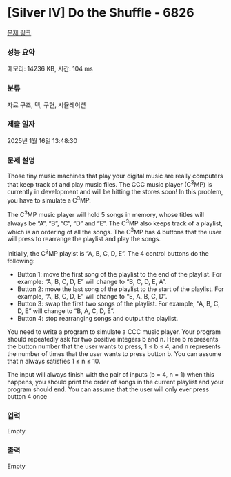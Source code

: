 # [Silver IV] Do the Shuffle - 6826 

[문제 링크](https://www.acmicpc.net/problem/6826) 

### 성능 요약

메모리: 14236 KB, 시간: 104 ms

### 분류

자료 구조, 덱, 구현, 시뮬레이션

### 제출 일자

2025년 1월 16일 13:48:30

### 문제 설명

<p>Those tiny music machines that play your digital music are really computers that keep track of and play music files. The CCC music player (C<sup>3</sup>MP) is currently in development and will be hitting the stores soon! In this problem, you have to simulate a C<sup>3</sup>MP.</p>

<p>The C<sup>3</sup>MP music player will hold 5 songs in memory, whose titles will always be “A”, “B”, “C”, “D” and “E”. The C<sup>3</sup>MP also keeps track of a playlist, which is an ordering of all the songs. The C<sup>3</sup>MP has 4 buttons that the user will press to rearrange the playlist and play the songs.</p>

<p>Initially, the C<sup>3</sup>MP playist is “A, B, C, D, E”. The 4 control buttons do the following:</p>

<ul>
	<li>Button 1: move the first song of the playlist to the end of the playlist. For example: “A, B, C, D, E” will change to “B, C, D, E, A”.</li>
	<li>Button 2: move the last song of the playlist to the start of the playlist. For example, “A, B, C, D, E” will change to “E, A, B, C, D”.</li>
	<li>Button 3: swap the first two songs of the playlist. For example, “A, B, C, D, E” will change to “B, A, C, D, E”.</li>
	<li>Button 4: stop rearranging songs and output the playlist.</li>
</ul>

<p>You need to write a program to simulate a CCC music player. Your program should repeatedly ask for two positive integers b and n. Here b represents the button number that the user wants to press, 1 ≤ b ≤ 4, and n represents the number of times that the user wants to press button b. You can assume that n always satisfies 1 ≤ n ≤ 10.</p>

<p>The input will always finish with the pair of inputs (b = 4, n = 1) when this happens, you should print the order of songs in the current playlist and your program should end. You can assume that the user will only ever press button 4 once</p>

### 입력 

 Empty

### 출력 

 Empty

